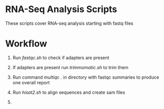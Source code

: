 # RNA-Seq Analysis Scripts

These scripts cover RNA-seq analysis starting with fastq files

# Workflow

1. Run *fastqc.sh* to check if adapters are present

2. If adapters are present run *trimmomatic.sh* to trim them

3. Run command *multiqc .* in directory with fastqc summaries to produce one overall report

4. Run *hisat2.sh* to align sequences and create sam files

5. 
